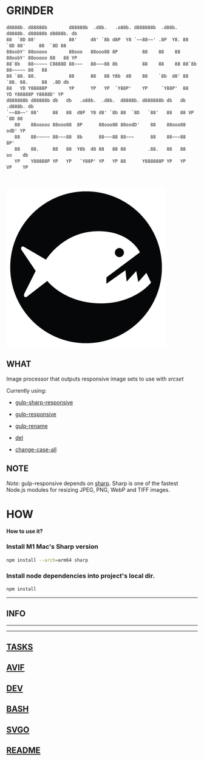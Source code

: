 # GRINDER

```
d8888b. d88888b        d88888b  .d8b.   .o88b. d888888b  .d88b.  d8888b. d88888b d8888b. db 
88  `8D 88'            88'     d8' `8b d8P  Y8 `~~88~~' .8P  Y8. 88  `8D 88'     88  `8D 88 
88oobY' 88ooooo        88ooo   88ooo88 8P         88    88    88 88oobY' 88ooooo 88   88 YP 
88`8b   88~~~~~ C8888D 88~~~   88~~~88 8b         88    88    88 88`8b   88~~~~~ 88   88    
88 `88. 88.            88      88   88 Y8b  d8    88    `8b  d8' 88 `88. 88.     88  .8D db 
88   YD Y88888P        YP      YP   YP  `Y88P'    YP     `Y88P'  88   YD Y88888P Y8888D' YP 
d888888b d88888b db   db   .o88b.  .d8b.  d8888b. d888888b db   db .d888b. db               
`~~88~~' 88'     88   88  d8P  Y8 d8' `8b 88  `8D   `88'   88   88 VP  `8D 88               
   88    88ooooo 88ooo88  8P      88ooo88 88oodD'    88    88ooo88    odD' YP               
   88    88~~~~~ 88~~~88  8b      88~~~88 88~~~      88    88~~~88   8P'                    
   88    88.     88   88  Y8b  d8 88   88 88        .88.   88   88   oo    db               
   YP    Y88888P YP   YP   `Y88P' YP   YP 88      Y888888P YP   YP   VP    YP               
                                                                                            
                                                                                            

```


![EAT MY IMAGES, YOU PHOTOSHOP ALTERNATIVE!](/piranha.png)



## WHAT

Image processor that outputs responsive image sets to use with _srcset_

Currently using:

- [gulp-sharp-responsive](https://github.com/khalyomede/gulp-sharp-responsive)

- [gulp-responsive](https://github.com/mahnunchik/gulp-responsive)

- [gulp-rename](https://github.com/hparra/gulp-rename)

- [del](https://github.com/sindresorhus/del)

- [change-case-all](https://github.com/btxtiger/change-case-all)

## NOTE

_Note:_ gulp-responsive depends on [sharp](https://github.com/lovell/sharp). Sharp is one of the fastest Node.js modules for resizing JPEG, PNG, WebP and TIFF images.


# HOW

**How to use it?**

### Install M1 Mac's Sharp version

```sh
npm install --arch=arm64 sharp
```

### Install node dependencies into project's local dir.

```sh
npm install
```

---
## INFO
---

---
[TASKS](tasks.md)
---
[AVIF](avif.md)
---
[DEV](dev.md)
---
[BASH](bash.md)
---
[SVGO](svg.md)
---
[README](readme.md)
---
